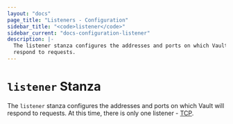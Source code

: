 ```yaml
---
layout: "docs"
page_title: "Listeners - Configuration"
sidebar_title: "<code>listener</code>"
sidebar_current: "docs-configuration-listener"
description: |-
  The listener stanza configures the addresses and ports on which Vault will
  respond to requests.
---
```


# `listener` Stanza

The `listener` stanza configures the addresses and ports on which Vault will
respond to requests. At this time, there is only one listener - [TCP][tcp].

[tcp]: /docs/configuration/listener/tcp.html
